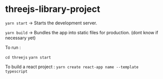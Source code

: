 # threejs-library-project

`yarn start` -> Starts the development server.

`yarn build` -> Bundles the app into static files for production.
(dont know if necessary yet)

To run :

`cd threejs`
`yarn start`

To build a react project :
`yarn create react-app name --template typescript`
